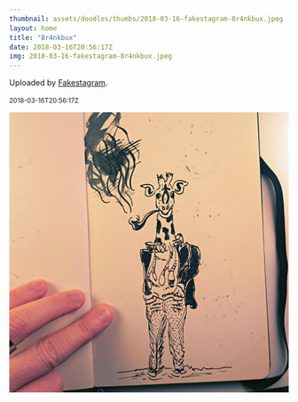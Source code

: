 ```yaml
---
thumbnail: assets/doodles/thumbs/2018-03-16-fakestagram-8r4nkbux.jpeg
layout: home
title: "8r4nkbux"
date: 2018-03-16T20:56:17Z
img: 2018-03-16-fakestagram-8r4nkbux.jpeg
---
```


Uploaded by [Fakestagram](https://github.com/opyate/fakestagram).

<small>2018-03-16T20:56:17Z</small>

![Uploaded by Fakestagram](assets/doodles/original/2018-03-16-fakestagram-8r4nkbux.jpeg)
